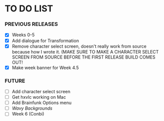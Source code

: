 # TO DO LIST

### PREVIOUS RELEASES

- [x] Weeks 0-5
- [x] Add dialogue for Transformation
- [X] Remove character select screen, doesn't really work from source because how I wrote it. (MAKE SURE TO MAKE A CHARACTER SELECT SCREEN FROM SOURCE BEFORE THE FIRST RELEASE BUILD COMES OUT!
- [x] Make week banner for Week 4.5

### FUTURE

- [ ] Add character select screen
- [ ] Get hxvlc working on Mac
- [ ] Add Brainfunk Options menu
- [ ] *Wavy Backgrounds*
- [ ] Week 6 (Conbi)
